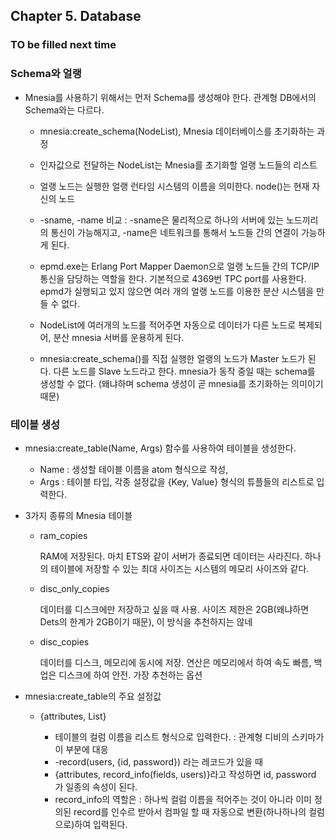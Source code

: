 ## Chapter 5. Database

### TO be filled next time


### Schema와 얼랭 

* Mnesia를 사용하기 위해서는 먼저 Schema를 생성해야 한다. 관계형 DB에서의 Schema와는 다르다.

    * mnesia:create_schema(NodeList), Mnesia 데이터베이스를 초기화하는 과정

    * 인자값으로 전달하는 NodeList는 Mnesia를 초기화할 얼랭 노드들의 리스트

    * 얼랭 노드는 실행한 얼랭 런타임 시스템의 이름을 의미한다. node()는 현재 자신의 노드

    * -sname, -name 비교 : -sname은 물리적으로 하나의 서버에 있는 노드끼리의 통신이  가능해지고, -name은 네트워크를 통해서 노드들 간의 연결이 가능하게 된다.

    * epmd.exe는 Erlang Port Mapper Daemon으로 얼랭 노드들 간의 TCP/IP 통신을 담당하는 역할을 한다. 기본적으로 4369번 TPC port를 사용한다. epmd가 실행되고 있지 않으면 여러 개의 얼랭 노드를 이용한 분산 시스템을 만들 수 없다.

    * NodeList에 여러개의 노드를 적어주면 자동으로 데이터가 다른 노드로 복제되어, 분산 mnesia 서버를 운용하게 된다.

    * mnesia:create_schema()를 직접 실행한 얼랭의 노드가 Master 노드가 된다. 다른 노드를 Slave 노드라고 한다. mnesia가 동작 중일 때는 schema를 생성할 수 없다. (왜냐하며 schema 생성이 곧 mnesia를 초기화하는 의미이기 때문)


### 테이블 생성

* mnesia:create_table(Name, Args) 함수를 사용하여 테이블을 생성한다.

    * Name : 생성할 테이블 이름을 atom 형식으로 작성,
    * Args : 테이블 타입, 각종 설정값을 {Key, Value} 형식의 튜플들의 리스트로 입력한다.

* 3가지 종류의 Mnesia 테이블

    * ram_copies 
        
        RAM에 저장된다. 마치 ETS와 같이 서버가 종료되면 데이터는 사라진다. 하나의 테이블에 저장할 수 있는 최대 사이즈는 시스템의 메모리 사이즈와 같다.

    * disc_only_copies 

        데이터를 디스크에만 저장하고 싶을 때 사용. 사이즈 제한은 2GB(왜냐하면 Dets의 한계가 2GB이기 때문), 이 방식을 추천하지는 않네

    * disc_copies 
    
        데이터를 디스크, 메모리에 동시에 저장. 연산은 메모리에서 하여 속도 빠름, 백업은 디스크에 하여 안전. 가장 추천하는 옵션


* mnesia:create_table의 주요 설정값

    * {attributes, List} 

        * 테이블의 컬럼 이름을 리스트 형식으로 입력한다. : 관계형 디비의 스키마가 이 부분에 대응
        * -record(users, {id, password}) 라는 레코드가 있을 때 
        * {attributes, record_info(fields, users)}라고 작성하면 id, password 가 일종의 속성이 된다. 
        * record_info의 역할은 : 하나씩 컬럼 이름을 적어주는 것이 아니라 이미 정의된 record를 인수르 받아서 컴파일 할 때 자동으로 변환(하나하나의 컬럼으로)하여 입력된다. 

        


